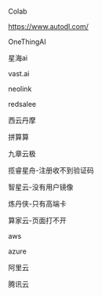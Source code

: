 Colab

https://www.autodl.com/

OneThingAI

星海ai

vast.ai

neolink

redsalee

西云丹摩

拼算算

九章云极

揽睿星舟-注册收不到验证码

智星云-没有用户镜像

炼丹侠-只有高端卡

算家云-页面打不开



aws

azure

阿里云

腾讯云